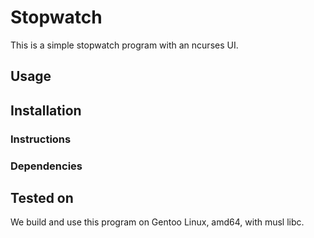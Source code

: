 # Stopwatch
This is a simple stopwatch program with an ncurses UI.

## Usage

## Installation

### Instructions

### Dependencies


## Tested on
We build and use this program on Gentoo Linux, amd64, with musl libc.
